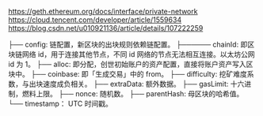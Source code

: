https://geth.ethereum.org/docs/interface/private-network
https://cloud.tencent.com/developer/article/1559634
https://blog.csdn.net/u010921136/article/details/107222259

├── config: 链配置，新区块的出块规则依赖链配置。
├────── chainId: 即区块链网络 id，用于连接其他节点，不同 id 网络的节点无法相互连接。以太坊公网 id 为 1。
├── alloc: 即分配，创世初始账户的资产配置，直接将账户资产写入区块中。
├── coinbase: 即「生成交易」中的 from。
├── difficulty: 挖矿难度系数，与出块速度成负相关。
├── extraData: 额外数据。
├── gasLimit: 十六进制，燃料上限。
├── nonce: 随机数。
├── parentHash: 母区块的哈希值。
└── timestamp： UTC 时间戳。









